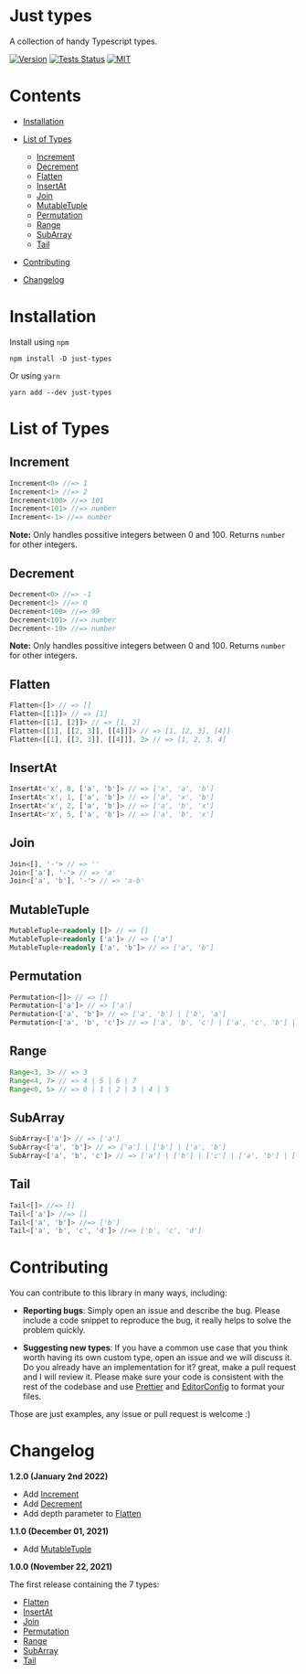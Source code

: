 # Just types

A collection of handy Typescript types.

[![Version](https://img.shields.io/npm/v/just-types?style=flat-square)](https://www.npmjs.com/package/just-types)
[![Tests Status](https://img.shields.io/github/workflow/status/webneat/just-types/Tests?style=flat-square)](https://github.com/webneat/just-types/actions?query=workflow:"Tests")
[![MIT](https://img.shields.io/npm/l/just-types?style=flat-square)](LICENSE)

# Contents

- [Installation](#installation)
- [List of Types](#list-of-types)
  - [Increment](#increment)
  - [Decrement](#decrement)
  - [Flatten](#flatten)
  - [InsertAt](#insertat)
  - [Join](#join)
  - [MutableTuple](#mutabletuple)
  - [Permutation](#permutation)
  - [Range](#range)
  - [SubArray](#subarray)
  - [Tail](#tail)

- [Contributing](#contributing)
- [Changelog](#changelog)

# Installation

Install using `npm`

```
npm install -D just-types
```

Or using `yarn`

```
yarn add --dev just-types
```

# List of Types

## Increment
```ts
Increment<0> //=> 1
Increment<1> //=> 2
Increment<100> //=> 101
Increment<101> //=> number
Increment<-1> //=> number
```
**Note:** Only handles possitive integers between 0 and 100. Returns `number` for other integers.

## Decrement
```ts
Decrement<0> //=> -1
Decrement<1> //=> 0
Decrement<100> //=> 99
Decrement<101> //=> number
Decrement<-10> //=> number
```
**Note:** Only handles possitive integers between 0 and 100. Returns `number` for other integers.

## Flatten
```ts
Flatten<[]> // => []
Flatten<[[1]]> // => [1]
Flatten<[[1], [2]]> // => [1, 2]
Flatten<[[1], [[2, 3]], [[4]]]> // => [1, [2, 3], [4]]
Flatten<[[1], [[2, 3]], [[4]]], 2> // => [1, 2, 3, 4]
```

## InsertAt
```ts
InsertAt<'x', 0, ['a', 'b']> // => ['x', 'a', 'b']
InsertAt<'x', 1, ['a', 'b']> // => ['a', 'x', 'b']
InsertAt<'x', 2, ['a', 'b']> // => ['a', 'b', 'x']
InsertAt<'x', 5, ['a', 'b']> // => ['a', 'b', 'x']
```

## Join
```ts
Join<[], '-'> // => ''
Join<['a'], '-'> // => 'a'
Join<['a', 'b'], '-'> // => 'a-b'
```

## MutableTuple
```ts
MutableTuple<readonly []> // => []
MutableTuple<readonly ['a']> // => ['a']
MutableTuple<readonly ['a', 'b']> // => ['a', 'b']
```

## Permutation
```ts
Permutation<[]> // => []
Permutation<['a']> // => ['a']
Permutation<['a', 'b']> // => ['a', 'b'] | ['b', 'a']
Permutation<['a', 'b', 'c']> // => ['a', 'b', 'c'] | ['a', 'c', 'b'] | ['b', 'a', 'c'] | ['b', 'c', 'a'] | ['c', 'a', 'b'] | ['c', 'b', 'a']
```

## Range
```ts
Range<3, 3> // => 3
Range<4, 7> // => 4 | 5 | 6 | 7
Range<0, 5> // => 0 | 1 | 2 | 3 | 4 | 5
```

## SubArray
```ts
SubArray<['a']> // => ['a']
SubArray<['a', 'b']> // => ['a'] | ['b'] | ['a', 'b']
SubArray<['a', 'b', 'c']> // => ['a'] | ['b'] | ['c'] | ['a', 'b'] | ['a', 'c'] | ['b', 'c'] | ['a', 'b', 'c']
```

## Tail
```ts
Tail<[]> //=> []
Tail<['a']> //=> []
Tail<['a', 'b']> //=> ['b']
Tail<['a', 'b', 'c', 'd']> //=> ['b', 'c', 'd']
```


# Contributing

You can contribute to this library in many ways, including:

- **Reporting bugs**: Simply open an issue and describe the bug. Please include a code snippet to reproduce the bug, it really helps to solve the problem quickly.

- **Suggesting new types**: If you have a common use case that you think worth having its own custom type, open an issue and we will discuss it. Do you already have an implementation for it? great, make a pull request and I will review it. Please make sure your code is consistent with the rest of the codebase and use [Prettier](https://prettier.io/) and [EditorConfig](https://editorconfig.org/) to format your files.

Those are just examples, any issue or pull request is welcome :)

# Changelog

**1.2.0 (January 2nd 2022)**

- Add [Increment](#increment)
- Add [Decrement](#decrement)
- Add depth parameter to [Flatten](#flatten)

**1.1.0 (December 01, 2021)**

- Add [MutableTuple](#mutabletuple)

**1.0.0 (November 22, 2021)**

The first release containing the 7 types:
  - [Flatten](#flatten)
  - [InsertAt](#insertat)
  - [Join](#join)
  - [Permutation](#permutation)
  - [Range](#range)
  - [SubArray](#subarray)
  - [Tail](#tail)